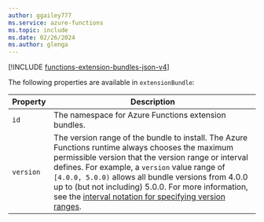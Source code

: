 ```yaml
---
author: ggailey777
ms.service: azure-functions
ms.topic: include
ms.date: 02/26/2024
ms.author: glenga
---
```


[!INCLUDE [functions-extension-bundles-json-v4](./functions-extension-bundles-json-v4.md)]

The following properties are available in `extensionBundle`:

| Property | Description |
| -------- | ----------- |
| `id` | The namespace for Azure Functions extension bundles. |
| `version` | The version range of the bundle to install. The Azure Functions runtime always chooses the maximum permissible version that the version range or interval defines. For example, a `version` value range of `[4.0.0, 5.0.0)` allows all bundle versions from 4.0.0 up to (but not including) 5.0.0. For more information, see the [interval notation for specifying version ranges](/nuget/reference/package-versioning#version-ranges). |
